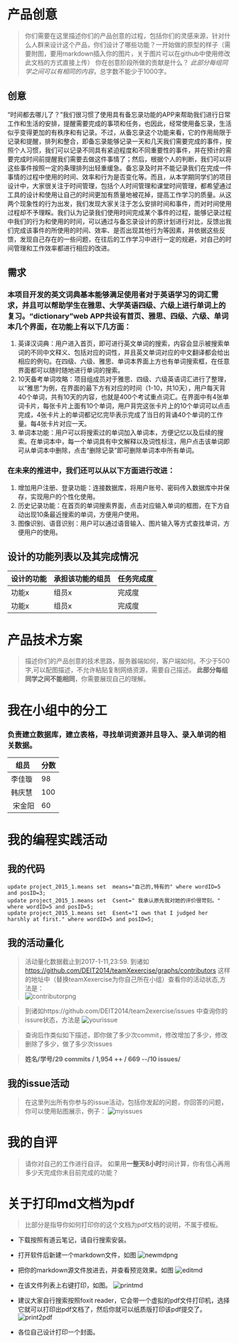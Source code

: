 # 产品创意
>你们需要在这里描述你们的产品创意的过程，包括你们的灵感来源，针对什么人群来设计这个产品，你们设计了哪些功能？一开始做的原型的样子（需要附图，要用markdown插入你的图片，关于图片可以在github中使用修改此文档的方式直接上传）
>你在创意阶段所做的贡献是什么？
>*此部分每组同学之间可以有相同的内容*，总字数不能少于1000字。  

## 创意
“时间都去哪儿了？”我们很习惯了使用具有备忘录功能的APP来帮助我们进行日常工作和生活的安排，提醒需要完成的事项和任务，也因此，经常使用备忘录，生活似乎变得更加的有秩序和有记录。不过，从备忘录这个功能来看，它的作用局限于记录和提醒，排列和整合，即备忘录能够记录一天和几天我们需要完成的事件，按照个人习惯，我们可以记录不同具有紧迫程度和不同重要性的事件，并在预计的需要完成时间前提醒我们需要去做这件事情了；然后，根据个人的判断，我们可以将这些事件按照一定的条理排列出轻重缓急。备忘录及时并不能记录我们在完成一件事情的过程中使用的时间、效率和行为是否变化等。而且，从本学期同学们的项目设计中，大家很关注于时间管理，包括个人时间管理和课堂时间管理，都希望通过工具的设计和使用让自己的时间更加有质量地被花掉，提高工作学习的质量。从这两个现象性的行为出发，我们发现大家关注于怎么安排时间和事件，而对时间使用过程却不予理睬。我们认为记录我们使用时间完成某个事件的过程，能够记录过程中我们的行为和使用的时间，可以通过与备忘录设计的原计划进行对比，反馈出我们完成该事件的所使用的时间、效率、是否出现其他行为等因素，并依据这些反馈，发现自己存在的一些问题，在往后的工作学习中进行一定的规避，对自己的时间管理和工作效率都进行相应的改进。  

## 需求
### 本项目开发的英文词典基本能够满足使用者对于英语学习的词汇需求，并且可以帮助学生在雅思、大学英语四级、六级上进行单词上的复习。“dictionary”web APP共设有首页、雅思、四级、六级、单词本几个界面，在功能上有以下几方面：
1. 英译汉词典：用户进入首页，即可进行英文单词的搜索，内容会显示被搜索单词的不同中文释义、包括对应的词性，并且英文单词对应的中文翻译都会给出相应的例句。在四级、六级、雅思、单词本界面上方也有单词搜索框，在任意界面都可以随时随地进行单词的搜索。
2. 10天备考单词攻略：项目组成员对于雅思、四级、六级英语词汇进行了整理，以“雅思”为例，在界面的最下方有对应的时间（1-10，共10天），用户每天背40个单词，共有10天的内容，也就是400个考试重点词汇。在界面中有4张单词卡片，每张卡片上面有10个单词，用户背完这张卡片上的10个单词可以点击完成，4张卡片上的单词都记忆完毕表示完成了当日的背诵40个单词的工作量。每4张卡片对应一天。
3. 单词本功能：用户可以将搜索过的单词加入单词本，方便记忆以及后续的搜索。在单词本中，每一个单词具有中文解释以及词性标注，用户点击该单词即可从单词本中删除，点击“删除记录”即可删除单词本中所有单词。
### 在未来的推进中，我们还可以从以下方面进行改进：
1. 增加用户注册、登录功能：连接数据库，将用户账号、密码传入数据库中并保存，实现用户的个性化使用。
2. 历史记录功能：在首页的单词搜索界面，点击对应输入单词的框图，在下方自动出现10条最近搜索的单词，方便用户使用。
3. 图像识别、语音识别：用户可以通过语音输入、图片输入等方式查找单词，方便用户的使用。
   

## 设计的功能列表以及其完成情况

 设计的功能|承担该功能的组员|任务完成度
 --|--|--
  功能x|组员x|完成度
  功能x|组员x|完成度

# 产品技术方案
> 描述你们的产品创意的技术思路，服务器端如何，客户端如何。不少于500字,可以配图描述，不允许粘贴复制网络资源，需要自己描述。
> **此部分每组同学之间不能相同**，你需要展现自己的理解。  

# 我在小组中的分工
### 负责建立数据库，建立表格，寻找单词资源并且导入、录入单词的相关数据。
  组员|分数
 --|--
  李佳璇|98
  韩庆慧|100
  宋金阳|60

# 我的编程实践活动
## 我的代码
  
```mysql
update project_2015_1.means set  means="自己的,特有的" where wordID=5 and posID=3;
update project_2015_1.means set  Csent=" 我承认原先我对她的评价很苛刻。"  where wordID=5 and posID=5;
update project_2015_1.means set  Esent="I own that I judged her harshly at first." where wordID=5 and posID=5;

```
  
## 我的活动量化
> 活动量化数据截止到2017-1-11,23:59.
>到诸如 https://github.com/DEIT2014/teamXexercise/graphs/contributors 这样的地址中（替换teamXexercise为你自己所在小组）查看你的活动状态,方法是：  
![contributorpng](https://cloud.githubusercontent.com/assets/1710178/21607012/4f254246-d1ee-11e6-9eaf-4c9f21ccb572.png)

>到诸如https://github.com/DEIT2014/team2exercise/issues 中查询你的issure状态，方法是
![yourissue](https://cloud.githubusercontent.com/assets/1710178/21606985/1d1b7e28-d1ee-11e6-9baa-a822675d66d5.png)

>查询后作类似如下描述，即你做了多少次commit，修改增加了多少，修改删除了多少，做了多少次issues    

>  **姓名/学号/29 commits / 1,954 ++ / 669 --/10 issues/**  

## 我的issue活动
>在这里列出所有你参与的issue活动，包括你发起的问题，你回答的问题，你可以使用贴图展示，例子：
![myissues](https://cloud.githubusercontent.com/assets/1710178/21607127/0b4ba550-d1ef-11e6-8e4c-9306ce07a7d4.png)


# 我的自评
> 请你对自己的工作进行自评。
> 如果用**一整天8小时**时间计算，你有信心再用多少天完成你未目前完成的功能？

# 关于打印md文档为pdf
>比部分是指导你如何打印你的这个文档为pdf文档的说明，不属于模板。
- 下载按照有道云笔记，请自行搜索安装。
- 打开软件后新建一个markdown文件，如图
![newmdpng](https://cloud.githubusercontent.com/assets/1710178/21608376/192e708c-d1f7-11e6-870f-81c23f8e2bef.png)

- 把你的markdown源文件放进去，并查看预览效果。如图
![editmd](https://cloud.githubusercontent.com/assets/1710178/21608386/2898f0c4-d1f7-11e6-800b-5d73499dfd4c.png)

- 在该文件列表上右键打印，如图。
![printmd](https://cloud.githubusercontent.com/assets/1710178/21608392/2fc22be0-d1f7-11e6-88c8-5014ba28f24d.png)

- 建议大家自行搜索按照foxit reader，它会带一个虚拟的pdf文件打印机，选择它就可以打印出pdf文档了，然后你就可以纸质版打印该pdf提交了。
![print2pdf](https://cloud.githubusercontent.com/assets/1710178/21608409/39c50d4c-d1f7-11e6-8c2d-441e5f92a61f.png)

- 各位自己设计打印一个封面。
